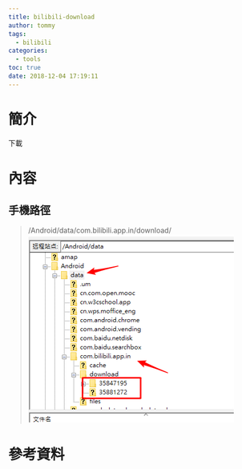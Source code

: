 ```yaml
---
title: bilibili-download
author: tommy
tags:
  - bilibili
categories:
  - tools
toc: true
date: 2018-12-04 17:19:11
---
```


# 簡介

下載

<!--more-->
# 內容

## 手機路徑
> /Android/data/com.bilibili.app.in/download/
![download](../images/20181204172258.png)


# 參考資料


